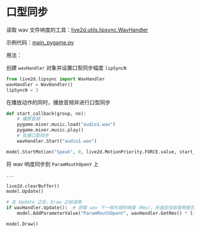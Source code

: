 # 口型同步

读取 wav 文件响度的工具：[live2d.utils.lipsync.WavHandler](https://github.com/Arkueid/live2d-py/tree/main/package/live2d/utils/lipsync.py)

示例代码：[main_pygame.py](https://github.com/Arkueid/live2d-py/tree/main/package/main_pygame.py)

用法：

创建 `wavHandler` 对象并设置口型同步幅度 `lipSyncN`
```python
from live2d.lipsync import WavHandler
wavHandler = WavHandler()
lipSyncN = 3
```

在播放动作的同时，播放音频并进行口型同步
```python
def start_callback(group, no):
    # 播放音频
    pygame.mixer.music.load("audio1.wav")
    pygame.mixer.music.play()
    # 处理口型同步
    wavHandler.Start("audio1.wav")

model.StartMotion("Speak", 0, live2d.MotionPriority.FORCE.value, start_callback)
```

将 wav 响度同步到 `ParamMouthOpenY` 上
```python
...

live2d.clearBuffer()
model.Update()

# 在 Update 之后，Draw 之前调用
if wavHandler.Update():  # 获取 wav 下一帧片段的响度（Rms），并返回当前音频是否已结束
    model.AddParameterValue("ParamMouthOpenY", wavHandler.GetRms() * lipSyncN)

model.Draw()

```
